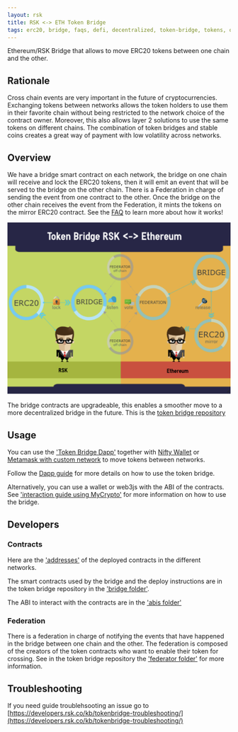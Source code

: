 ```yaml
---
layout: rsk
title: RSK <-> ETH Token Bridge
tags: erc20, bridge, faqs, defi, decentralized, token-bridge, tokens, quick-start, guides, tutorial, testnet, networks, dapps, tools, rsk, ethereum, eth, rbtc, smart-contracts, install, get-started, how-to, mainnet, testnet, sidechain, contracts, swaps
---
```


Ethereum/RSK Bridge that allows to move ERC20 tokens between one chain and the other.

## Rationale

Cross chain events are very important in the future of cryptocurrencies. Exchanging tokens between networks allows the token holders to use them in their favorite chain without being restricted to the network choice of the contract owner. Moreover, this also allows layer 2 solutions to use the same tokens on different chains. The combination of token bridges and stable coins creates a great way of payment with low volatility across networks.

## Overview

We have a bridge smart contract on each network, the bridge on one chain will receive and lock the ERC20 tokens, then it will emit an event that will be served to the bridge on the other chain. There is a Federation in charge of sending the event from one contract to the other. Once the bridge on the other chain receives the event from the Federation, it mints the tokens on the mirror ERC20 contract.
See the [FAQ](/tools/tokenbridge/faq/) to learn more about how it works!

<img src="/assets/img/tools/tokenbridge/token-bridge-diagram.png"/>


The bridge contracts are upgradeable, this enables a smoother move to a more decentralized bridge in the future. This is the
[token bridge repository](https://github.com/rsksmart/tokenbridge)

## Usage

You can use the ['Token Bridge Dapp'](https://tokenbridge.rsk.co/) together with [Nifty Wallet](https://chrome.google.com/webstore/detail/nifty-wallet/jbdaocneiiinmjbjlgalhcelgbejmnid) or [Metamask with custom network](https://developers.rsk.co/develop/apps/wallets/metamask/) to move tokens between networks.

Follow the [Dapp guide](/tools/tokenbridge/dappguide/) for more details on how to use the token bridge.

Alternatively, you can use a wallet or web3js with the ABI of the contracts. See ['interaction guide using MyCrypto'](/tools/tokenbridge/usingmycrypto/) for more information on how to use the bridge.


## Developers

### Contracts

Here are the ['addresses'](/tools/tokenbridge/contractaddresses/) of the deployed contracts in the different networks.

The smart contracts used by the bridge and the deploy instructions are in the token bridge repository in the ['bridge folder'](https://github.com/rsksmart/tokenbridge/tree/master/bridge/).

The ABI to interact with the contracts are in the ['abis folder'](https://github.com/rsksmart/tokenbridge/tree/master/abis)


### Federation

There is a federation in charge of notifying the events that have happened in the bridge between one chain and the other. The federation is composed of the creators of the token contracts who want to enable their token for crossing.
See in the token bridge repository the ['federator folder'](https://github.com/rsksmart/tokenbridge/tree/master/federator) for more information.


## Troubleshooting

If you need guide troublehsooting an issue go to [https://developers.rsk.co/kb/tokenbridge-troubleshooting/](https://developers.rsk.co/kb/tokenbridge-troubleshooting/)
